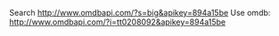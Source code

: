 Search http://www.omdbapi.com/?s=big&apikey=894a15be
Use omdb: http://www.omdbapi.com/?i=tt0208092&apikey=894a15be



